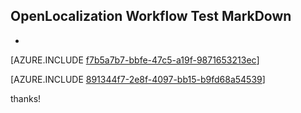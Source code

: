 ## OpenLocalization Workflow Test MarkDown
* 

[AZURE.INCLUDE [f7b5a7b7-bbfe-47c5-a19f-9871653213ec](calleeMd1.md)]



[AZURE.INCLUDE [891344f7-2e8f-4097-bb15-b9fd68a54539](calleeMd2.md)]

 
thanks!